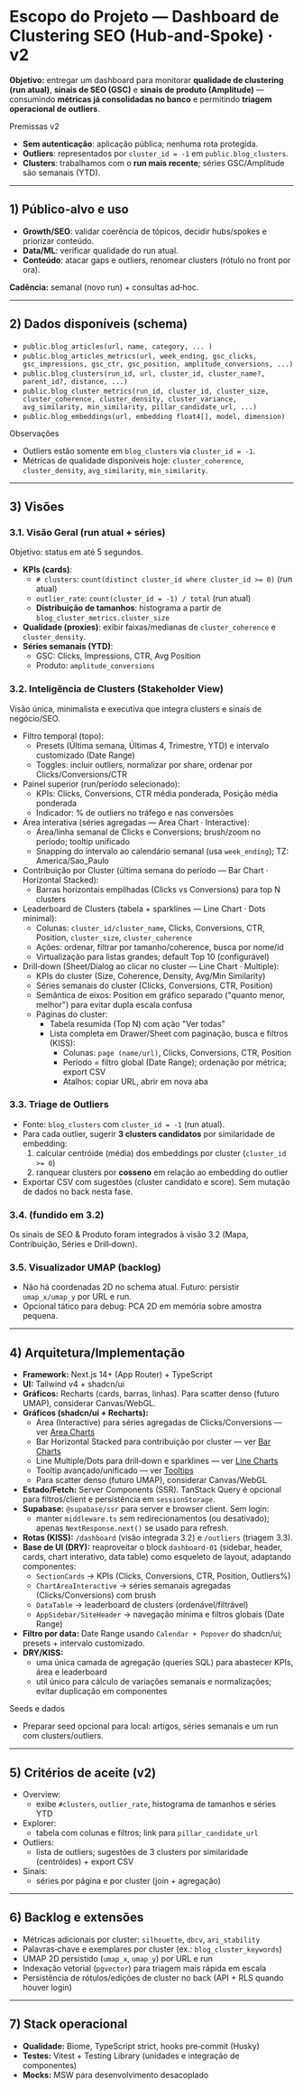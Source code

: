 # Escopo do Projeto — Dashboard de Clustering SEO (Hub‑and‑Spoke) · v2

**Objetivo:** entregar um dashboard para monitorar **qualidade de clustering (run atual)**, **sinais de SEO (GSC)** e **sinais de produto (Amplitude)** — consumindo **métricas já consolidadas no banco** e permitindo **triagem operacional de outliers**.

Premissas v2

- **Sem autenticação**: aplicação pública; nenhuma rota protegida.
- **Outliers**: representados por `cluster_id = -1` em `public.blog_clusters`.
- **Clusters**: trabalhamos com o **run mais recente**; séries GSC/Amplitude são semanais (YTD).

---

## 1) Público‑alvo e uso

- **Growth/SEO**: validar coerência de tópicos, decidir hubs/spokes e priorizar conteúdo.
- **Data/ML**: verificar qualidade do run atual.
- **Conteúdo**: atacar gaps e outliers, renomear clusters (rótulo no front por ora).

**Cadência:** semanal (novo run) + consultas ad‑hoc.

---

## 2) Dados disponíveis (schema)

- `public.blog_articles(url, name, category, ... )`
- `public.blog_articles_metrics(url, week_ending, gsc_clicks, gsc_impressions, gsc_ctr, gsc_position, amplitude_conversions, ...)`
- `public.blog_clusters(run_id, url, cluster_id, cluster_name?, parent_id?, distance, ...)`
- `public.blog_cluster_metrics(run_id, cluster_id, cluster_size, cluster_coherence, cluster_density, cluster_variance, avg_similarity, min_similarity, pillar_candidate_url, ...)`
- `public.blog_embeddings(url, embedding float4[], model, dimension)`

Observações

- Outliers estão somente em `blog_clusters` via `cluster_id = -1`.
- Métricas de qualidade disponíveis hoje: `cluster_coherence`, `cluster_density`, `avg_similarity`, `min_similarity`.

---

## 3) Visões

### 3.1. Visão Geral (run atual + séries)

Objetivo: status em até 5 segundos.

- **KPIs (cards)**:
  - `# clusters`: `count(distinct cluster_id where cluster_id >= 0)` (run atual)
  - `outlier_rate`: `count(cluster_id = -1) / total` (run atual)
  - **Distribuição de tamanhos**: histograma a partir de `blog_cluster_metrics.cluster_size`
- **Qualidade (proxies)**: exibir faixas/medianas de `cluster_coherence` e `cluster_density`.
- **Séries semanais (YTD)**:
  - GSC: Clicks, Impressions, CTR, Avg Position
  - Produto: `amplitude_conversions`

### 3.2. Inteligência de Clusters (Stakeholder View)

Visão única, minimalista e executiva que integra clusters e sinais de negócio/SEO.

- Filtro temporal (topo):
  - Presets (Última semana, Últimas 4, Trimestre, YTD) e intervalo customizado (Date Range)
  - Toggles: incluir outliers, normalizar por share, ordenar por Clicks/Conversions/CTR
- Painel superior (run/período selecionado):
  - KPIs: Clicks, Conversions, CTR média ponderada, Posição média ponderada
  - Indicador: % de outliers no tráfego e nas conversões
- Área interativa (séries agregadas — Area Chart · Interactive):
  - Área/linha semanal de Clicks e Conversions; brush/zoom no período; tooltip unificado
  - Snapping do intervalo ao calendário semanal (usa `week_ending`); TZ: America/Sao_Paulo
- Contribuição por Cluster (última semana do período — Bar Chart · Horizontal Stacked):
  - Barras horizontais empilhadas (Clicks vs Conversions) para top N clusters
- Leaderboard de Clusters (tabela + sparklines — Line Chart · Dots minimal):
  - Colunas: `cluster_id/cluster_name`, Clicks, Conversions, CTR, Position, `cluster_size`, `cluster_coherence`
  - Ações: ordenar, filtrar por tamanho/coherence, busca por nome/id
  - Virtualização para listas grandes; default Top 10 (configurável)
- Drill‑down (Sheet/Dialog ao clicar no cluster — Line Chart · Multiple):
  - KPIs do cluster (Size, Coherence, Density, Avg/Min Similarity)
  - Séries semanais do cluster (Clicks, Conversions, CTR, Position)
  - Semântica de eixos: Position em gráfico separado ("quanto menor, melhor") para evitar dupla escala confusa
  - Páginas do cluster:
    - Tabela resumida (Top N) com ação "Ver todas"
    - Lista completa em Drawer/Sheet com paginação, busca e filtros (KISS):
      - Colunas: `page (name/url)`, Clicks, Conversions, CTR, Position
      - Período = filtro global (Date Range); ordenação por métrica; export CSV
      - Atalhos: copiar URL, abrir em nova aba

### 3.3. Triage de Outliers

- Fonte: `blog_clusters` com `cluster_id = -1` (run atual).
- Para cada outlier, sugerir **3 clusters candidatos** por similaridade de embedding:
  1) calcular centróide (média) dos embeddings por cluster (`cluster_id >= 0`)
  2) ranquear clusters por **cosseno** em relação ao embedding do outlier
- Exportar CSV com sugestões (cluster candidato e score). Sem mutação de dados no back nesta fase.

### 3.4. (fundido em 3.2)

Os sinais de SEO & Produto foram integrados à visão 3.2 (Mapa, Contribuição, Séries e Drill‑down).

### 3.5. Visualizador UMAP (backlog)

- Não há coordenadas 2D no schema atual. Futuro: persistir `umap_x/umap_y` por URL e run.
- Opcional tático para debug: PCA 2D em memória sobre amostra pequena.

---

## 4) Arquitetura/Implementação

- **Framework:** Next.js 14+ (App Router) + TypeScript
- **UI:** Tailwind v4 + shadcn/ui
- **Gráficos:** Recharts (cards, barras, linhas). Para scatter denso (futuro UMAP), considerar Canvas/WebGL.
- **Gráficos (shadcn/ui + Recharts):**
  - Area (Interactive) para séries agregadas de Clicks/Conversions — ver [Area Charts](https://ui.shadcn.com/charts/area)
  - Bar Horizontal Stacked para contribuição por cluster — ver [Bar Charts](https://ui.shadcn.com/charts/bar#charts)
  - Line Multiple/Dots para drill‑down e sparklines — ver [Line Charts](https://ui.shadcn.com/charts/line#charts)
  - Tooltip avançado/unificado — ver [Tooltips](https://ui.shadcn.com/charts/tooltip#charts)
  - Para scatter denso (futuro UMAP), considerar Canvas/WebGL
- **Estado/Fetch:** Server Components (SSR). TanStack Query é opcional para filtros/client e persistência em `sessionStorage`.
- **Supabase:** `@supabase/ssr` para server e browser client. Sem login:
  - manter `middleware.ts` sem redirecionamentos (ou desativado); apenas `NextResponse.next()` se usado para refresh.
- **Rotas (KISS):** `/dashboard` (visão integrada 3.2) e `/outliers` (triagem 3.3).
- **Base de UI (DRY):** reaproveitar o block `dashboard-01` (sidebar, header, cards, chart interativo, data table) como esqueleto de layout, adaptando componentes:
  - `SectionCards` → KPIs (Clicks, Conversions, CTR, Position, Outliers%)
  - `ChartAreaInteractive` → séries semanais agregadas (Clicks/Conversions) com brush
  - `DataTable` → leaderboard de clusters (ordenável/filtrável)
  - `AppSidebar/SiteHeader` → navegação mínima e filtros globais (Date Range)
- **Filtro por data:** Date Range usando `Calendar + Popover` do shadcn/ui; presets + intervalo customizado.
- **DRY/KISS:**
  - uma única camada de agregação (queries SQL) para abastecer KPIs, área e leaderboard
  - util único para cálculo de variações semanais e normalizações; evitar duplicação em componentes

Seeds e dados

- Preparar seed opcional para local: artigos, séries semanais e um run com clusters/outliers.

---

## 5) Critérios de aceite (v2)

- Overview:
  - exibe `#clusters`, `outlier_rate`, histograma de tamanhos e séries YTD
- Explorer:
  - tabela com colunas e filtros; link para `pillar_candidate_url`
- Outliers:
  - lista de outliers; sugestões de 3 clusters por similaridade (centróides) + export CSV
- Sinais:
  - séries por página e por cluster (join + agregação)

---

## 6) Backlog e extensões

- Métricas adicionais por cluster: `silhouette`, `dbcv`, `ari_stability`
- Palavras‑chave e exemplares por cluster (ex.: `blog_cluster_keywords`)
- UMAP 2D persistido (`umap_x`, `umap_y`) por URL e run
- Indexação vetorial (`pgvector`) para triagem mais rápida em escala
- Persistência de rótulos/edições de cluster no back (API + RLS quando houver login)

---

## 7) Stack operacional

- **Qualidade:** Biome, TypeScript strict, hooks pre‑commit (Husky)
- **Testes:** Vitest + Testing Library (unidades e integração de componentes)
- **Mocks:** MSW para desenvolvimento desacoplado
